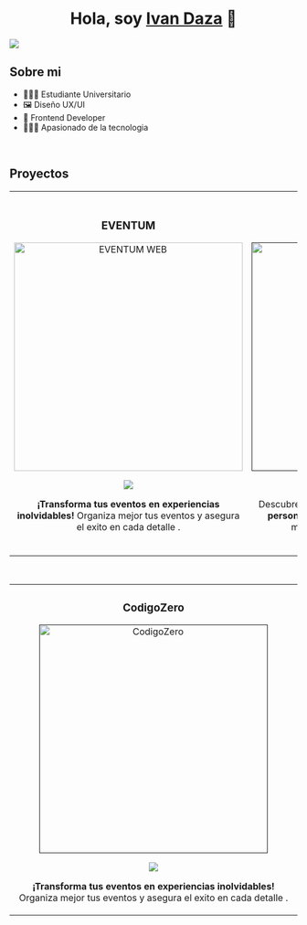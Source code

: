 <div align="center">
<h1 align="center">Hola, soy <a href="https://aristi.dev">Ivan Daza</a> 👋</h1>
</div>
<img src="https://i.imgur.com/vSEB4Kp.jpeg">

## Sobre mi

- 👨🏼‍🎓 Estudiante Universitario
- 🖼 Diseño UX/UI
- 📗 Frontend Developer
- 👨🏼‍💻 Apasionado de la tecnologia
<br>

## Proyectos
<table>
<tr>
<td width="50%">
<h3 align="center">EVENTUM</h3>
<div align="center">
<a href="https://github.com/IvanDaza4/eventum" target="_blank"><img src="https://i.imgur.com/9K8ZdsQ.png" width="400" alt="EVENTUM WEB"></a>
<p>
<a href="https://github.com/IvanDaza4/EventumPage" target="_blank">
<img src="https://img.shields.io/badge/CÓDIGO-76A4D3?style=for-the-badge&logo=github&logoColor=white">
</a>

</p>
<p><strong>¡Transforma tus eventos en experiencias inolvidables!</strong> Organiza mejor tus eventos y asegura el exito en cada detalle .</p>
</div>
                                                                                      
</td>

<td width="50%">
               <br>
<h3 align="center">MB Zapatos</h3>
<div align="center">                                       
<a href="" target="_blank"><img src="https://i.imgur.com/E52MaqF.jpeg" width="400" alt="MB Zapatos"></a>
<br>
<p>
<a href="" target="_blank">
<img src="https://img.shields.io/badge/C%C3%93DIGO-D5B990?style=for-the-badge&logo=github&logoColor=black">
</a>
</p>
<p>Descubre nuestra exclusiva colección de <strong>zapatos personalizados</strong> para mayoristas, diseñados a medida para destacar en tu tienda.</p>
<br>
</div>                                                             
</table>                                                                                 
</div>
<br>

<table>
<tr>
<td width="50%">
<h3 align="center">CodigoZero</h3>
<div align="center">
<a href="" target="_blank"><img src="https://i.imgur.com/TYRsQ7b.png" width="400" alt="CodigoZero"></a>
<p>
<a href="" target="_blank">
<img src="https://img.shields.io/badge/CÓDIGO-FA0101?style=for-the-badge&logo=github&logoColor=black">
</a>

</p>
<p><strong>¡Transforma tus eventos en experiencias inolvidables!</strong> Organiza mejor tus eventos y asegura el exito en cada detalle .</p>
</div>
                                                                                      
</td>       
                                                                                      
</table>                                                                                 
</div>
